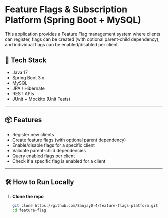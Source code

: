 # Feature Flags & Subscription Platform (Spring Boot + MySQL)

This application provides a Feature Flag management system where clients can register, flags can be created (with optional parent-child dependency), and individual flags can be enabled/disabled per client.

## 🚀 Tech Stack

- Java 17
- Spring Boot 3.x
- MySQL
- JPA / Hibernate
- REST APIs
- JUnit + Mockito (Unit Tests)

---

## 📦 Features

- Register new clients
- Create feature flags (with optional parent dependency)
- Enable/disable flags for a specific client
- Validate parent-child dependencies
- Query enabled flags per client
- Check if a specific flag is enabled for a client

---

## 🛠️ How to Run Locally

1. **Clone the repo**
   ```bash
   git clone https://github.com/Sanjay0-4/feature-flags-platform.git
   cd feature-flag
